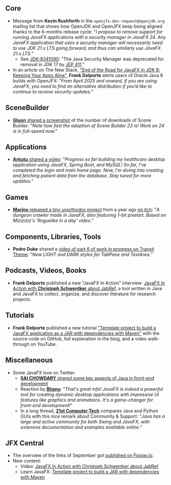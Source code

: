 ## Core

* Message from **Kevin Rushforth** in the `openjfx-dev-request@openjdk.org` mailing list that shows how OpenJDK and OpenJFX keep being aligned thanks to the 6-months release cycle: "_I propose to remove support for running JavaFX applications with a security manager in JavaFX 24. Any JavaFX application that uses a security manager will necessarily need to use JDK 21.x LTS going forward, and thus can similarly use JavaFX 21.x LTS._"
  * See [JDK-8341090](https://bugs.openjdk.org/browse/JDK-8341090): "The Java Security Manager was deprecated for removal in JDK 17 by [JEP 411](https://openjdk.org/jeps/411)."
* In an article on The New Stack, ["End of the Road for JavaFX in JDK 8: Keeping Your Apps Alive"](https://thenewstack.io/end-of-the-road-for-javafx-in-jdk-8-keeping-your-apps-alive/), **Frank Delporte** alerts users of Oracle Java 8 builds with OpenJFX: "_From April 2025 and onward, if you are using JavaFX, you need to find an alternative distribution if you’d like to continue to receive security updates._"

## SceneBuilder

* [**Gluon** shared a screenshot](https://techhub.social/@gluonhq/113236888001051050) of the number of downloads of Scene Builder: "_Note how fast the adoption of Scene Builder 23 is! Work on 24 is in full-speed now._"

## Applications

* [**Arkutu** shared a video](https://x.com/i_am_arkutu/status/1841480908492128687): "_Progress so far building my healthcare desktop application using JavaFX, Spring Boot, and MySQL! So far, I've completed the login and main home page. Now, I'm diving into creating and fetching patient data from the database. Stay tuned for more updates._"

## Games

* [**Marino** released a tiny unorthodox project](https://x.com/MarinoDev/status/1839806509254881340) from a year ago [on itch](https://marinodev.itch.io/wander-javafx): "_A dungeon crawler made in JavaFX, also featuring 1-bit pixelart. Based on Miziziziz's 'Roguelike in a day' video._"

## Components, Libraries, Tools

* **Pedro Duke** shared a [video of part 6 of work in progress on Transit Theme](https://x.com/P_Duke/status/1841874974702776404): "_New LIGHT and DARK styles for TabPane and TextArea._"

## Podcasts, Videos, Books

* **Frank Delporte** published a new "JavaFX In Action" interview: [JavaFX In Action with **Christoph Schwentker** about JabRef](https://webtechie.be/post/2024-10-01-jfxinaction-christoph-schwentker/), a tool written in Java and JavaFX to collect, organize, and discover literature for research projects.

## Tutorials

* **Frank Delporte** published a new tutorial ["Template project to build a JavaFX application as a JAR with dependencies with Maven"](https://webtechie.be/post/2024-10-02-javafx-maven-jar-template/) with the source code on GitHub, full explanation in the blog, and a video walk-through on YouTube.

## Miscellaneous

* Some JavaFX love on Twitter:
  * [**SAI CHOWDARY** shared some key aspects of Java in front-end development](https://x.com/im_saichowdary/status/1842032245277696306)
  * Reaction by [**Bhanu**](https://x.com/ABprakash01/status/1842069633542848813): "_That's great info! JavaFX is indeed a powerful tool for creating dynamic desktop applications with impressive UI features like graphics and animations. It's a game-changer for front-end development!_"
  * In a long thread, [**21st Computer Tech**](https://x.com/21stCompTech/status/1839657037896056852) compares Java and Python GUIs with this nice remark about Community & Support: "_Java has a large and active community for both Swing and JavaFX, with extensive documentation and examples available online._"

## JFX Central

* The overview of the links of September got [published on Foojay.io](https://foojay.io/today/javafx-links-of-september-2024/).
* New content:
  * Video: [JavaFX In Action with Christoph Schwentker about JabRef](https://www.jfx-central.com/videos/-ddFxwh2U6E)
  * Learn JavaFX: [Template project to build a JAR with dependencies with Maven](https://www.jfx-central.com/learn-javafx/fat-jar)
